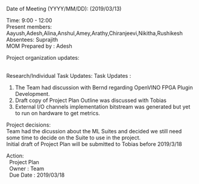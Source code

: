   Date of Meeting (YYYY/MM/DD):  (2019/03/13)<br/>
  
  Time:  9:00 - 12:00 <br/>
  Present members: Aayush,Adesh,Alina,Anshul,Amey,Arathy,Chiranjeevi,Nikitha,Rushikesh <br/>
  Absentees:   Suprajith<br/>
  MOM Prepared by : Adesh <br/>
  
  Project organization updates:<br/>  <br/>
  
  
  Research/Individual Task Updates: Task Updates :<br/>
  1) The Team had discussion with Bernd regarding OpenVINO FPGA Plugin Development.<br/>
  2) Draft copy of Project Plan Outline was discussed with Tobias<br/>
  3) External I/O channels implementation bitstream was generated but yet to run on hardware to get metrics.<br/> 
  
  
  Project decisions: <br/> 
  Team had the dicussion about the ML Suites and decided we still need some time to decide on the Suite to use in the project. <br/>
  Initial draft of Project Plan will be submitted to Tobias before 2019/3/18 </br>
  
  Action: <br/>
  &nbsp;&nbsp;Project Plan <br/>
  &nbsp;&nbsp;Owner : Team  <br/>
  &nbsp;&nbsp;Due Date : 2019/03/18  <br/>